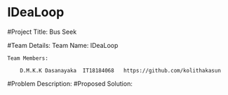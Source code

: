 # IDeaLoop

#Project Title: Bus Seek

#Team Details:
    Team Name: IDeaLoop
   
    Team Members:
     
        D.M.K.K Dasanayaka  IT18184068   https://github.com/kolithakasun

#Problem Description:
#Proposed Solution: